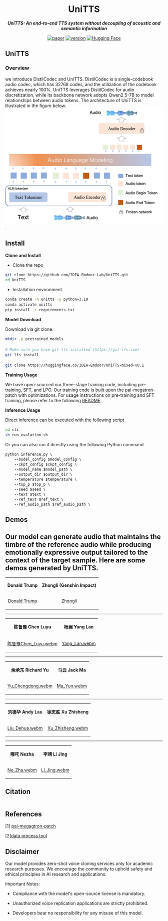 <div align="center">
    <h1>
    UniTTS
    </h1>
    <p>
    <b><em>UniTTS: An end-to-end TTS system without decoupling of acoustic and semantic information</em></b>
   </p>
    <p>
    </p>
    <a href="https://arxiv.org/pdf/2503.01710"><img src="https://img.shields.io/badge/Paper-ArXiv-red" alt="paper"></a>
    <a href="https://sparkaudio.github.io/spark-tts/"><img src="https://img.shields.io/badge/Demo-Page-lightgrey" alt="version"></a>
    <a href="https://huggingface.co/SparkAudio/Spark-TTS-0.5B"><img src="https://img.shields.io/badge/Hugging%20Face-Model%20Page-yellow" alt="Hugging Face"></a>
</div>


## UniTTS

### Overview

we introduce DistilCodec and UniTTS. DistilCodec is a single-codebook audio codec, which has 32768 codes, and the utilization of the codebook achieves nearly 100\%. UniTTS leverages DistilCodec for audio discretization, while its backbone network adopts Qwen2.5-7B to model relationships between audio tokens. The architecture of UniTTS is illustrated in the figure below. ![UniTTS](./figures/figure_1.jpg).


## Install
**Clone and Install**

- Clone the repo
``` sh
git clone https://github.com/IDEA-Emdoor-Lab/UniTTS.git
cd UniTTS
```

- Installation environment
``` sh
conda create -n unitts -y python=3.10
conda activate unitts
pip install -r requirements.txt
```



**Model Download**

Download via git clone:
```sh
mkdir -p pretrained_models

# Make sure you have git-lfs installed (https://git-lfs.com)
git lfs install

git clone https://huggingface.co/IDEA-Emdoor/UniTTS-mixed-v0.1
```

**Training Usage**

We have open-sourced our three-stage training code, including pre-training, SFT, and LPO. Our training code is built upon the pai-megatron-patch with optimizations. For usage instructions on pre-training and SFT training, please refer to the following [README](pai-megatron-patch/examples/qwen2_5/README.md).


**Inference Usage**

Direct inference can be executed with the following script
``` sh
cd cli
sh run_evalation.sh
```
Or you can also run it directly using the following Python command
```
python inference.py \
    --model_config $model_config \
    --ckpt_config $ckpt_config \
    --model_name $model_path \
    --output_dir $output_dir \
    --temperature $temperature \
    --top_p $top_p \
    --seed $seed \
    --text $text \
    --ref_text $ref_text \
    --ref_audio_path $ref_audio_path \
```



## **Demos**
Our model can generate audio that maintains the timbre of the reference audio while producing emotionally expressive output tailored to the context of the target sample. Here are some demos generated by UniTTS. 
---

<table>
<tr>
<td align="center">
    
**Donald Trump**
</td>
<td align="center">
    
**Zhongli (Genshin Impact)**
</td>
</tr>

<tr>
<td align="center">

[Donald Trump]()

</td>
<td align="center">
    
[Zhongli]()

</td>
</tr>
</table>

---

<table>

<tr>
<td align="center">
    
**陈鲁豫 Chen Luyu**
</td>
<td align="center">
    
**杨澜 Yang Lan**
</td>
</tr>

<tr>
<td align="center">
    
[陈鲁豫Chen_Luyu.webm]()
</td>
<td align="center">
    
[Yang_Lan.webm]()
</td>
</tr>
</table>

---


<table>
<tr>
<td align="center">
    
**余承东 Richard Yu**
</td>
<td align="center">
    
**马云 Jack Ma**
</td>
</tr>

<tr>
<td align="center">

[Yu_Chengdong.webm]()

</td>
<td align="center">
    
[Ma_Yun.webm]()

</td>
</tr>
</table>

---


<table>
<tr>
<td align="center">
    
**刘德华 Andy Lau**
</td>
<td align="center">

**徐志胜 Xu Zhisheng**
</td>
</tr>

<tr>
<td align="center">

[Liu_Dehua.webm]()

</td>
<td align="center">
    
[Xu_Zhisheng.webm]()

</td>
</tr>
</table>


---

<table>
<tr>
<td align="center">
    
**哪吒 Nezha**
</td>
<td align="center">
    
**李靖 Li Jing**
</td>
</tr>

<tr>
<td align="center">

[Ne_Zha.webm]()
</td>
<td align="center">

[Li_Jing.webm]()

</td>
</tr>
</table>


## Citation

```

```

## References
[1] [pai-megagtron-patch](https://github.com/alibaba/Pai-Megatron-Patch/tree/main)

[2][data process tool](https://github.com/modelscope/FunASR)


## Disclaimer

Our model provides zero-shot voice cloning services only for academic research purposes. We encourage the community to uphold safety and ethical principles in AI research and applications.

Important Notes:

- Compliance with the model's open-source license is mandatory.

- Unauthorized voice replication applications are strictly prohibited.

- Developers bear no responsibility for any misuse of this model.

